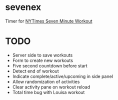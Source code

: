 # sevenex
Timer for [NYTimes Seven Minute Workout](https://www.nytimes.com/guides/well/activity/the-7-minute-workout)

# TODO

 * Server side to save workouts
 * Form to create new workouts
 * Five second countdown before start
 * Detect end of workout
 * Indicate complete/active/upcoming in side panel
 * Allow randomization of activities
 * Clear activity pane on workout reload
 * Total time bug with Louisa workout
